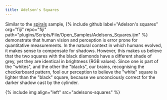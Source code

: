 ```yaml
---
title: Adelson's Squares
---
```

Similar to the [spirals](/plugins/spirals) sample, {% include github label="Adelson's squares" org="fiji" repo="fiji" path="plugins/Scripts/File/Open_Samples/Adelsons_Squares.ijm" %} demonstrate that human vision and perception is error prone for quantitative measurements. In the natural context in which humans evolved, it makes sense to compensate for shadows. However, this makes us believe that the two squares with the black diamonds have a different shade of grey, yet they are identical in brightness (RGB values). Since one is part of the "whites", and the other the "blacks", our brains, recognising the checkerboard pattern, fool our perception to believe the "white" square is lighter than the "black" square, because we unconciously correct for the darker shadow cast by the cylinder.

{% include img align="left" src="adelsons-squares" %}
